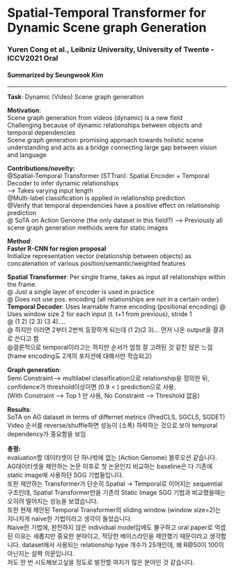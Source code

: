 # Spatial-Temporal Transformer for Dynamic Scene graph Generation
### Yuren Cong et al., Leibniz University, University of Twente - ICCV2021 Oral
#### Summarized by Seungwook Kim
---

**Task**: Dynamic (Video) Scene graph generation
 
**Motivation**: \
Scene graph generation from videos (dynamic) is a new field \
Challenging because of dynamic relationships between objects and temporal dependencies \
Scene graph generation: promising approach towards holistic scene understanding and acts as a bridge connecting large gap between vision and language
 
**Contributions/novelty:** \
@Spatial-Temporal Transformer (STTran): Spatial Encoder + Temporal Decoder to infer dynamic relationships \
--> Takes varying input length \
@Multi-label classification is applied in relationship prediction \
@Verify that temporal dependencies have a positive effect on relationship prediction \
@ SoTA on Action Genome (the only dataset in this field?)
--> Previously all scene graph generation methods were for static images
 
**Method**: \
**Faster R-CNN for region proposal** \
Initialize representation vector (relationship between objects) as concatenation of various position/semantic/weighted features
 
**Spatial Transformer**: Per single frame, takes as input all relationships within the frame. \
@ Just a single layer of encoder is used in practice \
@ Does not use pos. encoding (all relationships are not in a certain order) \
**Temporal Decoder**: Uses learnable frame encoding (positional encoding)
@ Uses window size 2 for each input (t. t+1 from previous), stride 1 \
@ (1 2) (2 3) (3 4).... \
@ 하지만 이러면 2부터 2번씩 등장하게 되는데 (1 2)(2 3)... 먼저 나온 output을 결과로 쓴다고 함 \
@결론적으로 temporal이라고는 하지만 순서가 엄청 잘 고려된 것 같진 않은 느낌 (frame encoding도 2개의 포지션에 대해서만 학습되고)
 
**Graph generation**: \
Semi Constraint--> multilabel classification으로 relationship을 정의한 뒤, confidence가 threshold이상이면 (0.9 < ) prediction으로 사용. \
(With Constraint --> Top 1 만 사용, No Constraint --> Threshold 없음)
 
**Results**: \
SoTA on AG dataset in terms of differnet metrics (PredCLS, SGCLS, SGDET)
Video 순서를 reverse/shuffle하면 성능이 (소폭) 하락하는 것으로 보아 temporal dependency가 중요함을 보임
 
**총평:** \
evaluation할 데이터셋이 단 하나밖에 없는 (Action Genome) 블루오션 같습니다.
AG데이터셋을 제안하는 논문 이후로 첫 논문인지 비교하는 baseline은 다 기존에 static image에 사용하던 SGG 기법들입니다. \
또한 제안하는 Transformer가 단순히 Spatial -> Temporal로 이어지는 sequential구조인데,
Spatial Transformer만을 기존의 Static Image SGG 기법과 비교했을때는 오히려 떨어지는 성능을 보였습니다. \
또한 현재 제안된 Temporal Transformer의 sliding window (window size=2)는 지나치게 naive한 기법이라고 생각이 들었습니다. \
Naive한 기법에, 완전하지 않은 individual model임에도 불구하고 oral paper로 억셉된 이유는 새롭지만 중요한 분야이고, 적당한 베이스라인을 제안했기 때문이라고 생각합니다.
dataset에서 사용되는 relationship type 개수가 25개인데, 왜 R@50이 100이 아닌지는 살짝 의문입니다. \
저도 한 번 시도해보고싶을 정도로 발전할 여지가 많은 분야인 것 같습니다.